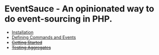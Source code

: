 # EventSauce - An opinionated way to do event-sourcing in PHP.

* [Installation](./installation.md)
* [Defining Commands and Events](./defining-commands-and-events.md)
* <del>[Getting Started](./getting-started.md)</del>
* <del>[Testing Aggregates](./testing-aggregates.md)</del>